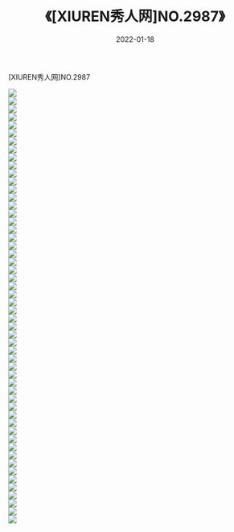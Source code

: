 ﻿---
layout: post
title:  《[XIUREN秀人网]NO.2987》
date:   2022-01-18
img: http://img.660000.xyz/Sharelink/秀人网/秀人网第03部分/[XIUREN秀人网]NO.2987/000.jpg
categories: [美女, 清纯, 唯美]
---

[XIUREN秀人网]NO.2987

 ![](http://img.660000.xyz/Sharelink/秀人网/秀人网第03部分/[XIUREN秀人网]NO.2987/001.jpg) <br>![](http://img.660000.xyz/Sharelink/秀人网/秀人网第03部分/[XIUREN秀人网]NO.2987/002.jpg) <br>![](http://img.660000.xyz/Sharelink/秀人网/秀人网第03部分/[XIUREN秀人网]NO.2987/003.jpg) <br>![](http://img.660000.xyz/Sharelink/秀人网/秀人网第03部分/[XIUREN秀人网]NO.2987/004.jpg) <br>![](http://img.660000.xyz/Sharelink/秀人网/秀人网第03部分/[XIUREN秀人网]NO.2987/005.jpg) <br>![](http://img.660000.xyz/Sharelink/秀人网/秀人网第03部分/[XIUREN秀人网]NO.2987/006.jpg) <br>![](http://img.660000.xyz/Sharelink/秀人网/秀人网第03部分/[XIUREN秀人网]NO.2987/007.jpg) <br>![](http://img.660000.xyz/Sharelink/秀人网/秀人网第03部分/[XIUREN秀人网]NO.2987/008.jpg) <br>![](http://img.660000.xyz/Sharelink/秀人网/秀人网第03部分/[XIUREN秀人网]NO.2987/009.jpg) <br>![](http://img.660000.xyz/Sharelink/秀人网/秀人网第03部分/[XIUREN秀人网]NO.2987/010.jpg) <br>![](http://img.660000.xyz/Sharelink/秀人网/秀人网第03部分/[XIUREN秀人网]NO.2987/011.jpg) <br>![](http://img.660000.xyz/Sharelink/秀人网/秀人网第03部分/[XIUREN秀人网]NO.2987/012.jpg) <br>![](http://img.660000.xyz/Sharelink/秀人网/秀人网第03部分/[XIUREN秀人网]NO.2987/013.jpg) <br>![](http://img.660000.xyz/Sharelink/秀人网/秀人网第03部分/[XIUREN秀人网]NO.2987/014.jpg) <br>![](http://img.660000.xyz/Sharelink/秀人网/秀人网第03部分/[XIUREN秀人网]NO.2987/015.jpg) <br>![](http://img.660000.xyz/Sharelink/秀人网/秀人网第03部分/[XIUREN秀人网]NO.2987/016.jpg) <br>![](http://img.660000.xyz/Sharelink/秀人网/秀人网第03部分/[XIUREN秀人网]NO.2987/017.jpg) <br>![](http://img.660000.xyz/Sharelink/秀人网/秀人网第03部分/[XIUREN秀人网]NO.2987/018.jpg) <br>![](http://img.660000.xyz/Sharelink/秀人网/秀人网第03部分/[XIUREN秀人网]NO.2987/019.jpg) <br>![](http://img.660000.xyz/Sharelink/秀人网/秀人网第03部分/[XIUREN秀人网]NO.2987/020.jpg) <br>![](http://img.660000.xyz/Sharelink/秀人网/秀人网第03部分/[XIUREN秀人网]NO.2987/021.jpg) <br>![](http://img.660000.xyz/Sharelink/秀人网/秀人网第03部分/[XIUREN秀人网]NO.2987/022.jpg) <br>![](http://img.660000.xyz/Sharelink/秀人网/秀人网第03部分/[XIUREN秀人网]NO.2987/023.jpg) <br>![](http://img.660000.xyz/Sharelink/秀人网/秀人网第03部分/[XIUREN秀人网]NO.2987/024.jpg) <br>![](http://img.660000.xyz/Sharelink/秀人网/秀人网第03部分/[XIUREN秀人网]NO.2987/025.jpg) <br>![](http://img.660000.xyz/Sharelink/秀人网/秀人网第03部分/[XIUREN秀人网]NO.2987/026.jpg) <br>![](http://img.660000.xyz/Sharelink/秀人网/秀人网第03部分/[XIUREN秀人网]NO.2987/027.jpg) <br>![](http://img.660000.xyz/Sharelink/秀人网/秀人网第03部分/[XIUREN秀人网]NO.2987/028.jpg) <br>![](http://img.660000.xyz/Sharelink/秀人网/秀人网第03部分/[XIUREN秀人网]NO.2987/029.jpg) <br>![](http://img.660000.xyz/Sharelink/秀人网/秀人网第03部分/[XIUREN秀人网]NO.2987/030.jpg) <br>![](http://img.660000.xyz/Sharelink/秀人网/秀人网第03部分/[XIUREN秀人网]NO.2987/031.jpg) <br>![](http://img.660000.xyz/Sharelink/秀人网/秀人网第03部分/[XIUREN秀人网]NO.2987/032.jpg) <br>![](http://img.660000.xyz/Sharelink/秀人网/秀人网第03部分/[XIUREN秀人网]NO.2987/033.jpg) <br>![](http://img.660000.xyz/Sharelink/秀人网/秀人网第03部分/[XIUREN秀人网]NO.2987/034.jpg) <br>![](http://img.660000.xyz/Sharelink/秀人网/秀人网第03部分/[XIUREN秀人网]NO.2987/035.jpg) <br>![](http://img.660000.xyz/Sharelink/秀人网/秀人网第03部分/[XIUREN秀人网]NO.2987/036.jpg) <br>![](http://img.660000.xyz/Sharelink/秀人网/秀人网第03部分/[XIUREN秀人网]NO.2987/037.jpg) <br>![](http://img.660000.xyz/Sharelink/秀人网/秀人网第03部分/[XIUREN秀人网]NO.2987/038.jpg) <br>![](http://img.660000.xyz/Sharelink/秀人网/秀人网第03部分/[XIUREN秀人网]NO.2987/039.jpg) <br>![](http://img.660000.xyz/Sharelink/秀人网/秀人网第03部分/[XIUREN秀人网]NO.2987/040.jpg) <br>![](http://img.660000.xyz/Sharelink/秀人网/秀人网第03部分/[XIUREN秀人网]NO.2987/041.jpg) <br>![](http://img.660000.xyz/Sharelink/秀人网/秀人网第03部分/[XIUREN秀人网]NO.2987/042.jpg) <br>![](http://img.660000.xyz/Sharelink/秀人网/秀人网第03部分/[XIUREN秀人网]NO.2987/043.jpg) <br>![](http://img.660000.xyz/Sharelink/秀人网/秀人网第03部分/[XIUREN秀人网]NO.2987/044.jpg) <br>![](http://img.660000.xyz/Sharelink/秀人网/秀人网第03部分/[XIUREN秀人网]NO.2987/045.jpg) <br>![](http://img.660000.xyz/Sharelink/秀人网/秀人网第03部分/[XIUREN秀人网]NO.2987/046.jpg) <br>![](http://img.660000.xyz/Sharelink/秀人网/秀人网第03部分/[XIUREN秀人网]NO.2987/047.jpg) <br>![](http://img.660000.xyz/Sharelink/秀人网/秀人网第03部分/[XIUREN秀人网]NO.2987/048.jpg) <br>![](http://img.660000.xyz/Sharelink/秀人网/秀人网第03部分/[XIUREN秀人网]NO.2987/049.jpg) <br>![](http://img.660000.xyz/Sharelink/秀人网/秀人网第03部分/[XIUREN秀人网]NO.2987/050.jpg) <br>![](http://img.660000.xyz/Sharelink/秀人网/秀人网第03部分/[XIUREN秀人网]NO.2987/051.jpg) <br>![](http://img.660000.xyz/Sharelink/秀人网/秀人网第03部分/[XIUREN秀人网]NO.2987/052.jpg) <br>![](http://img.660000.xyz/Sharelink/秀人网/秀人网第03部分/[XIUREN秀人网]NO.2987/053.jpg) <br>![](http://img.660000.xyz/Sharelink/秀人网/秀人网第03部分/[XIUREN秀人网]NO.2987/054.jpg) <br>